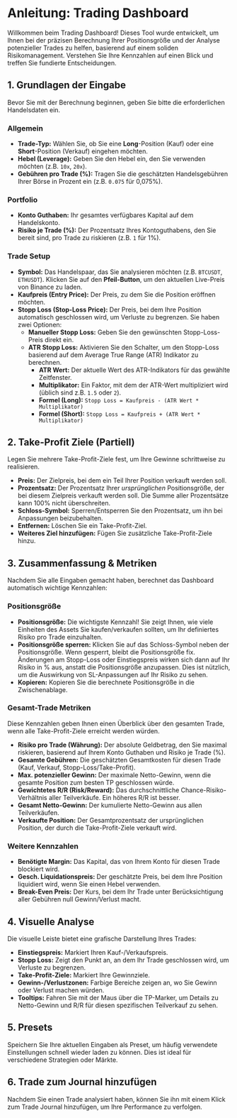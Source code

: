 # Anleitung: Trading Dashboard

Willkommen beim Trading Dashboard! Dieses Tool wurde entwickelt, um Ihnen bei der präzisen Berechnung Ihrer Positionsgröße und der Analyse potenzieller Trades zu helfen, basierend auf einem soliden Risikomanagement. Verstehen Sie Ihre Kennzahlen auf einen Blick und treffen Sie fundierte Entscheidungen.

## 1. Grundlagen der Eingabe

Bevor Sie mit der Berechnung beginnen, geben Sie bitte die erforderlichen Handelsdaten ein.

### Allgemein
*   **Trade-Typ:** Wählen Sie, ob Sie eine **Long**-Position (Kauf) oder eine **Short**-Position (Verkauf) eingehen möchten.
*   **Hebel (Leverage):** Geben Sie den Hebel ein, den Sie verwenden möchten (z.B. `10x`, `20x`).
*   **Gebühren pro Trade (%):** Tragen Sie die geschätzten Handelsgebühren Ihrer Börse in Prozent ein (z.B. `0.075` für 0,075%).

### Portfolio
*   **Konto Guthaben:** Ihr gesamtes verfügbares Kapital auf dem Handelskonto.
*   **Risiko je Trade (%):** Der Prozentsatz Ihres Kontoguthabens, den Sie bereit sind, pro Trade zu riskieren (z.B. `1` für 1%).

### Trade Setup
*   **Symbol:** Das Handelspaar, das Sie analysieren möchten (z.B. `BTCUSDT`, `ETHUSDT`). Klicken Sie auf den **Pfeil-Button**, um den aktuellen Live-Preis von Binance zu laden.
*   **Kaufpreis (Entry Price):** Der Preis, zu dem Sie die Position eröffnen möchten.
*   **Stopp Loss (Stop-Loss Price):** Der Preis, bei dem Ihre Position automatisch geschlossen wird, um Verluste zu begrenzen. Sie haben zwei Optionen:
    *   **Manueller Stopp Loss:** Geben Sie den gewünschten Stopp-Loss-Preis direkt ein.
    *   **ATR Stopp Loss:** Aktivieren Sie den Schalter, um den Stopp-Loss basierend auf dem Average True Range (ATR) Indikator zu berechnen.
        *   **ATR Wert:** Der aktuelle Wert des ATR-Indikators für das gewählte Zeitfenster.
        *   **Multiplikator:** Ein Faktor, mit dem der ATR-Wert multipliziert wird (üblich sind z.B. `1.5` oder `2`).
        *   **Formel (Long):** `Stopp Loss = Kaufpreis - (ATR Wert * Multiplikator)`
        *   **Formel (Short):** `Stopp Loss = Kaufpreis + (ATR Wert * Multiplikator)`

## 2. Take-Profit Ziele (Partiell)

Legen Sie mehrere Take-Profit-Ziele fest, um Ihre Gewinne schrittweise zu realisieren.

*   **Preis:** Der Zielpreis, bei dem ein Teil Ihrer Position verkauft werden soll.
*   **Prozentsatz:** Der Prozentsatz Ihrer *ursprünglichen* Positionsgröße, der bei diesem Zielpreis verkauft werden soll. Die Summe aller Prozentsätze kann 100% nicht überschreiten.
*   **Schloss-Symbol:** Sperren/Entsperren Sie den Prozentsatz, um ihn bei Anpassungen beizubehalten.
*   **Entfernen:** Löschen Sie ein Take-Profit-Ziel.
*   **Weiteres Ziel hinzufügen:** Fügen Sie zusätzliche Take-Profit-Ziele hinzu.

## 3. Zusammenfassung & Metriken

Nachdem Sie alle Eingaben gemacht haben, berechnet das Dashboard automatisch wichtige Kennzahlen:

### Positionsgröße
*   **Positionsgröße:** Die wichtigste Kennzahl! Sie zeigt Ihnen, wie viele Einheiten des Assets Sie kaufen/verkaufen sollten, um Ihr definiertes Risiko pro Trade einzuhalten.
*   **Positionsgröße sperren:** Klicken Sie auf das Schloss-Symbol neben der Positionsgröße. Wenn gesperrt, bleibt die Positionsgröße fix. Änderungen am Stopp-Loss oder Einstiegspreis wirken sich dann auf Ihr Risiko in % aus, anstatt die Positionsgröße anzupassen. Dies ist nützlich, um die Auswirkung von SL-Anpassungen auf Ihr Risiko zu sehen.
*   **Kopieren:** Kopieren Sie die berechnete Positionsgröße in die Zwischenablage.

### Gesamt-Trade Metriken
Diese Kennzahlen geben Ihnen einen Überblick über den gesamten Trade, wenn alle Take-Profit-Ziele erreicht werden würden.

*   **Risiko pro Trade (Währung):** Der absolute Geldbetrag, den Sie maximal riskieren, basierend auf Ihrem Konto Guthaben und Risiko je Trade (%).
*   **Gesamte Gebühren:** Die geschätzten Gesamtkosten für diesen Trade (Kauf, Verkauf, Stopp-Loss/Take-Profit).
*   **Max. potenzieller Gewinn:** Der maximale Netto-Gewinn, wenn die gesamte Position zum besten TP geschlossen würde.
*   **Gewichtetes R/R (Risk/Reward):** Das durchschnittliche Chance-Risiko-Verhältnis aller Teilverkäufe. Ein höheres R/R ist besser.
*   **Gesamt Netto-Gewinn:** Der kumulierte Netto-Gewinn aus allen Teilverkäufen.
*   **Verkaufte Position:** Der Gesamtprozentsatz der ursprünglichen Position, der durch die Take-Profit-Ziele verkauft wird.

### Weitere Kennzahlen
*   **Benötigte Margin:** Das Kapital, das von Ihrem Konto für diesen Trade blockiert wird.
*   **Gesch. Liquidationspreis:** Der geschätzte Preis, bei dem Ihre Position liquidiert wird, wenn Sie einen Hebel verwenden.
*   **Break-Even Preis:** Der Kurs, bei dem Ihr Trade unter Berücksichtigung aller Gebühren null Gewinn/Verlust macht.

## 4. Visuelle Analyse

Die visuelle Leiste bietet eine grafische Darstellung Ihres Trades:

*   **Einstiegspreis:** Markiert Ihren Kauf-/Verkaufspreis.
*   **Stopp Loss:** Zeigt den Punkt an, an dem Ihr Trade geschlossen wird, um Verluste zu begrenzen.
*   **Take-Profit-Ziele:** Markiert Ihre Gewinnziele.
*   **Gewinn-/Verlustzonen:** Farbige Bereiche zeigen an, wo Sie Gewinn oder Verlust machen würden.
*   **Tooltips:** Fahren Sie mit der Maus über die TP-Marker, um Details zu Netto-Gewinn und R/R für diesen spezifischen Teilverkauf zu sehen.

## 5. Presets

Speichern Sie Ihre aktuellen Eingaben als Preset, um häufig verwendete Einstellungen schnell wieder laden zu können. Dies ist ideal für verschiedene Strategien oder Märkte.

## 6. Trade zum Journal hinzufügen

Nachdem Sie einen Trade analysiert haben, können Sie ihn mit einem Klick zum Trade Journal hinzufügen, um Ihre Performance zu verfolgen.
